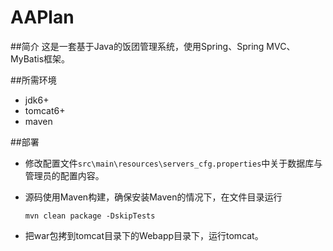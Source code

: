 # AAPlan
##简介
这是一套基于Java的饭团管理系统，使用Spring、Spring MVC、MyBatis框架。

##所需环境  
- jdk6+  
- tomcat6+  
- maven  
  
##部署
- 修改配置文件`src\main\resources\servers_cfg.properties`中关于数据库与管理员的配置内容。  
- 源码使用Maven构建，确保安装Maven的情况下，在文件目录运行  
  
  `mvn clean package -DskipTests`  
  

- 把war包拷到tomcat目录下的Webapp目录下，运行tomcat。
